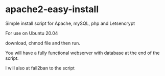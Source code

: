 # apache2-easy-install
Simple install script for Apache, mySQL, php and Letsencrypt

For use on Ubuntu 20.04

download, chmod file and then run.

You will have a fully functional webserver with database at the end of the script.

I will also at fail2ban to the script

